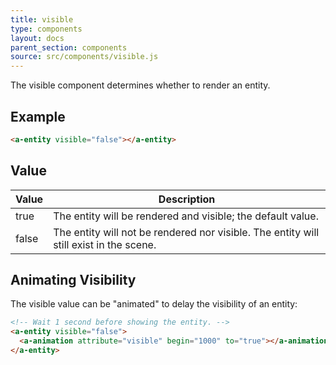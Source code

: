 ```yaml
---
title: visible
type: components
layout: docs
parent_section: components
source: src/components/visible.js
---
```


The visible component determines whether to render an entity.

## Example

```html
<a-entity visible="false"></a-entity>
```

## Value

| Value | Description                                                                            |
|-------|----------------------------------------------------------------------------------------|
| true  | The entity will be rendered and visible; the default value.                            |
| false | The entity will not be rendered nor visible. The entity will still exist in the scene. |

## Animating Visibility

The visible value can be "animated" to delay the visibility of an entity:

```html
<!-- Wait 1 second before showing the entity. -->
<a-entity visible="false">
  <a-animation attribute="visible" begin="1000" to="true"></a-animation>
</a-entity>
```
